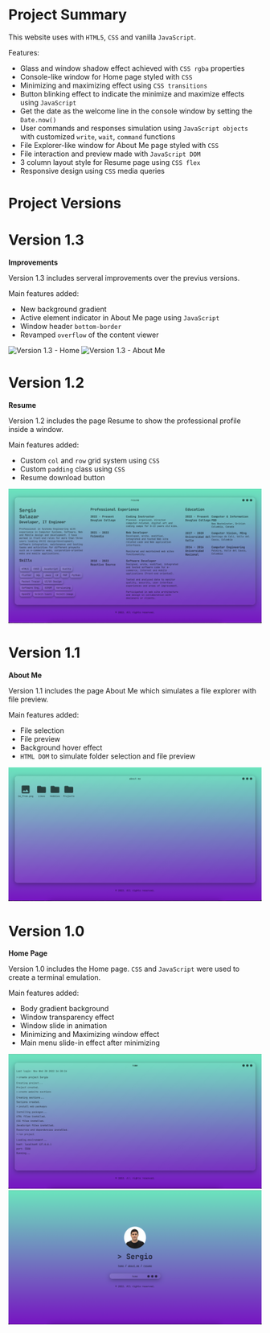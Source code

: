  # Project Summary

This website uses with ``HTML5``, ``CSS`` and vanilla ``JavaScript``.

 Features:
 - Glass and window shadow effect achieved with ``CSS rgba`` properties 
 - Console-like window for Home page styled with ``CSS``
 - Minimizing and maximizing effect using ``CSS transitions``
 - Button blinking effect to indicate the minimize and maximize effects using ``JavaScript``
 - Get the date as the welcome line in the console window by setting the ``Date.now()``
 - User commands and responses simulation using ``JavaScript objects`` with customized ``write``, ``wait``, ``command`` functions
 - File Explorer-like window for About Me page styled with ``CSS``
 - File interaction and preview made with ``JavaScript DOM``
 - 3 column layout style for Resume page using ``CSS flex``
 - Responsive design using ``CSS`` media queries
 
 # Project Versions

 # Version 1.3

 **Improvements**
 
 Version 1.3 includes serveral improvements over the previus versions.

 Main features added:
 - New background gradient
 - Active element indicator in About Me page using ``JavaScript``
 - Window header ``bottom-border``
 - Revamped ``overflow`` of the content viewer

 <img src="1.2/resources/5.png" alt="Version 1.3 - Home">
 <img src="1.2/resources/6.png" alt="Version 1.3 - About Me">
 
 # Version 1.2

 **Resume**

 Version 1.2 includes the page Resume to show the professional profile inside a window.

 Main features added:
 - Custom ``col`` and ``row`` grid system using ``CSS``
 - Custom ``padding`` class using ``CSS``
 - Resume download button

 <img src="1.2/resources/4.png" alt="Version 1.2 - Resume">
 
 # Version 1.1

 **About Me**

 Version 1.1 includes the page About Me which simulates a file explorer with file preview.

 Main features added:
 - File selection
 - File preview
 - Background hover effect
 - ``HTML DOM`` to simulate folder selection and file preview

<img src="1.2/resources/3.png" alt="Version 1.1 - About Me">

 
 # Version 1.0

 **Home Page**

 Version 1.0 includes the Home page. ``CSS`` and ``JavaScript`` were used to create a terminal emulation.

 Main features added:
 - Body gradient background
 - Window transparency effect
 - Window slide in animation
 - Minimizing and Maximizing window effect
 - Main menu slide-in effect after minimizing

<img src="1.2/resources/1.png" alt="Version 1.0 - Home">
<img src="1.2/resources/2.png" alt="Version 1.0 - Home">
 
